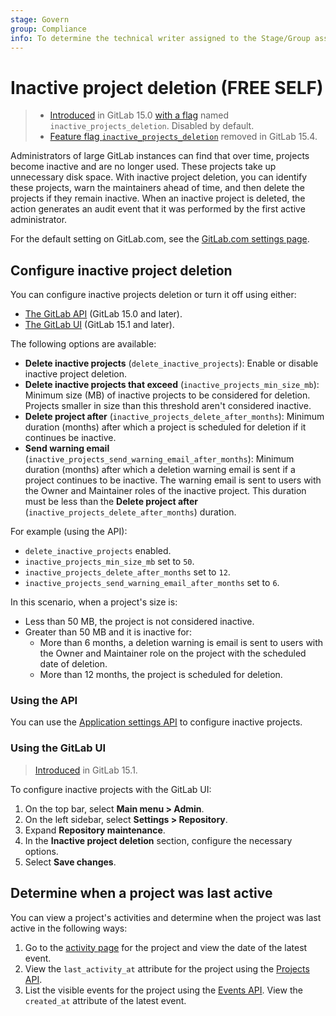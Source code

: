 ```yaml
---
stage: Govern
group: Compliance
info: To determine the technical writer assigned to the Stage/Group associated with this page, see https://about.gitlab.com/handbook/product/ux/technical-writing/#assignments
---
```


# Inactive project deletion **(FREE SELF)**

> - [Introduced](https://gitlab.com/gitlab-org/gitlab/-/merge_requests/85689) in GitLab 15.0 [with a flag](../administration/feature_flags.md) named `inactive_projects_deletion`. Disabled by default.
> - [Feature flag `inactive_projects_deletion`](https://gitlab.com/gitlab-org/gitlab/-/merge_requests/96803) removed in GitLab 15.4.

Administrators of large GitLab instances can find that over time, projects become inactive and are no longer used.
These projects take up unnecessary disk space. With inactive project deletion, you can identify these projects, warn
the maintainers ahead of time, and then delete the projects if they remain inactive. When an inactive project is
deleted, the action generates an audit event that it was performed by the first active administrator.

For the default setting on GitLab.com, see the [GitLab.com settings page](../user/gitlab_com/index.md#inactive-project-deletion).

## Configure inactive project deletion

You can configure inactive projects deletion or turn it off using either:

- [The GitLab API](#using-the-api) (GitLab 15.0 and later).
- [The GitLab UI](#using-the-gitlab-ui) (GitLab 15.1 and later).

The following options are available:

- **Delete inactive projects** (`delete_inactive_projects`): Enable or disable inactive project deletion.
- **Delete inactive projects that exceed** (`inactive_projects_min_size_mb`): Minimum size (MB) of inactive projects to
  be considered for deletion. Projects smaller in size than this threshold aren't considered inactive.
- **Delete project after** (`inactive_projects_delete_after_months`): Minimum duration (months) after which a project is
  scheduled for deletion if it continues be inactive.
- **Send warning email** (`inactive_projects_send_warning_email_after_months`): Minimum duration (months) after which a
  deletion warning email is sent if a project continues to be inactive. The warning email is sent to users with the
  Owner and Maintainer roles of the inactive project. This duration must be less than the
  **Delete project after** (`inactive_projects_delete_after_months`) duration.

For example (using the API):

- `delete_inactive_projects` enabled.
- `inactive_projects_min_size_mb` set to `50`.
- `inactive_projects_delete_after_months` set to `12`.
- `inactive_projects_send_warning_email_after_months` set to `6`.

In this scenario, when a project's size is:

- Less than 50 MB, the project is not considered inactive.
- Greater than 50 MB and it is inactive for:
  - More than 6 months, a deletion warning is email is sent to users with the Owner and Maintainer role on the project
    with the scheduled date of deletion.
  - More than 12 months, the project is scheduled for deletion.

### Using the API

You can use the [Application settings API](../api/settings.md#change-application-settings) to configure inactive projects.

### Using the GitLab UI

> [Introduced](https://gitlab.com/gitlab-org/gitlab/-/merge_requests/85575) in GitLab 15.1.

To configure inactive projects with the GitLab UI:

1. On the top bar, select **Main menu > Admin**.
1. On the left sidebar, select **Settings > Repository**.
1. Expand **Repository maintenance**.
1. In the **Inactive project deletion** section, configure the necessary options.
1. Select **Save changes**.

## Determine when a project was last active

You can view a project's activities and determine when the project was last active in the following ways:

1. Go to the [activity page](../user/project/working_with_projects.md#view-project-activity) for the project and view
   the date of the latest event.
1. View the `last_activity_at` attribute for the project using the [Projects API](../api/projects.md).
1. List the visible events for the project using the [Events API](../api/events.md#list-a-projects-visible-events).
   View the `created_at` attribute of the latest event.
